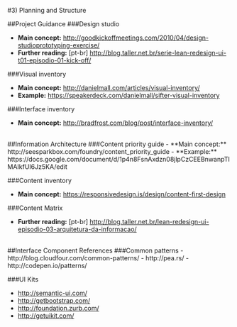#3) Planning and Structure

##Project Guidance
###Design studio
- **Main concept:** http://goodkickoffmeetings.com/2010/04/design-studioprototyping-exercise/
- **Further reading:** [pt-br] http://blog.taller.net.br/serie-lean-redesign-ui-t01-episodio-01-kick-off/

###Visual inventory
- **Main concept:** http://danielmall.com/articles/visual-inventory/
- **Example:** https://speakerdeck.com/danielmall/sifter-visual-inventory

###Interface inventory
- **Main concept:** http://bradfrost.com/blog/post/interface-inventory/

<br/>
##Information Architecture
###Content priority guide
- **Main concept:** http://seesparkbox.com/foundry/content_priority_guide
- **Example:** https://docs.google.com/document/d/1p4n8FsnAxdzn08jlpCzCEEBnwanpTIMAIkfUI6Jz5KA/edit

###Content inventory
- **Main concept:** https://responsivedesign.is/design/content-first-design

###Content Matrix
- **Further reading:** [pt-br] http://blog.taller.net.br/lean-redesign-ui-episodio-03-arquitetura-da-informacao/

<br/>
##Interface Component References
###Common patterns
- http://blog.cloudfour.com/common-patterns/
- http://pea.rs/
- http://codepen.io/patterns/

###UI Kits
- http://semantic-ui.com/
- http://getbootstrap.com/
- http://foundation.zurb.com/
- http://getuikit.com/
